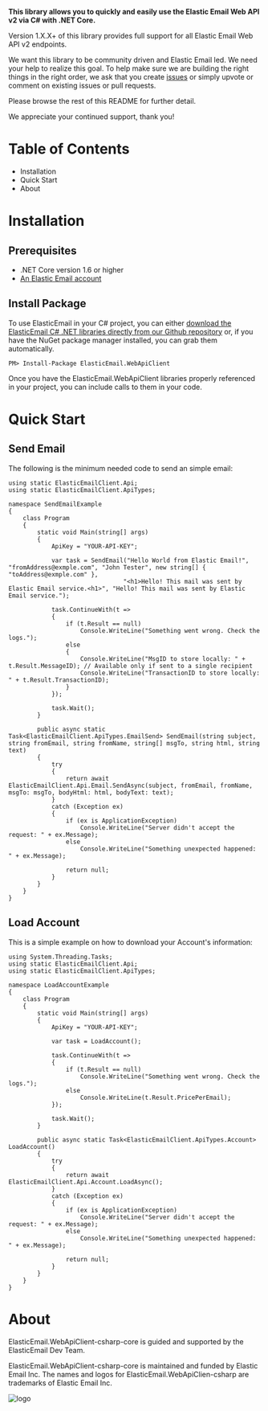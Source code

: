 **This library allows you to quickly and easily use the Elastic Email Web API v2 via C# with .NET Core.**

Version 1.X.X+ of this library provides full support for all Elastic Email Web API v2 endpoints.

We want this library to be community driven and Elastic Email led. We need your help to realize this goal. To help make sure we are building the right things in the right order, we ask that you create [issues](https://github.com/ElasticEmail/ElasticEmail.WebApiClient-csharp-core/issues) or simply upvote or comment on existing issues or pull requests.

Please browse the rest of this README for further detail.

We appreciate your continued support, thank you!

# Table of Contents #
* Installation
* Quick Start
* About

# Installation #
## Prerequisites ##
* .NET Core version 1.6 or higher
* [An Elastic Email account](https://elasticemail.com/account/)
## Install Package ##
To use ElasticEmail in your C# project, you can either [download the ElasticEmail C# .NET libraries directly from our Github repository](https://github.com/ElasticEmail/ElasticEmail.WebApiClient-csharp-core) or, if you have the NuGet package manager installed, you can grab them automatically.

```
PM> Install-Package ElasticEmail.WebApiClient
```

Once you have the ElasticEmail.WebApiClient libraries properly referenced in your project, you can include calls to them in your code. 

# Quick Start #
## Send Email ##
The following is the minimum needed code to send an simple email:

```
using static ElasticEmailClient.Api;
using static ElasticEmailClient.ApiTypes;

namespace SendEmailExample
{
    class Program
    {
        static void Main(string[] args)
        {
            ApiKey = "YOUR-API-KEY";

            var task = SendEmail("Hello World from Elastic Email!", "fromAddress@exmple.com", "John Tester", new string[] { "toAddress@exmple.com" },
                                "<h1>Hello! This mail was sent by Elastic Email service.<h1>", "Hello! This mail was sent by Elastic Email service.");

            task.ContinueWith(t =>
            {
                if (t.Result == null)
                    Console.WriteLine("Something went wrong. Check the logs.");
                else
                {
                    Console.WriteLine("MsgID to store locally: " + t.Result.MessageID); // Available only if sent to a single recipient
                    Console.WriteLine("TransactionID to store locally: " + t.Result.TransactionID);
                }
            });

            task.Wait();
        }

        public async static Task<ElasticEmailClient.ApiTypes.EmailSend> SendEmail(string subject, string fromEmail, string fromName, string[] msgTo, string html, string text)
        {
            try
            {
                return await ElasticEmailClient.Api.Email.SendAsync(subject, fromEmail, fromName, msgTo: msgTo, bodyHtml: html, bodyText: text);
            }
            catch (Exception ex)
            {
                if (ex is ApplicationException)
                    Console.WriteLine("Server didn't accept the request: " + ex.Message);
                else
                    Console.WriteLine("Something unexpected happened: " + ex.Message);

                return null;
            }
        }
    }
}
```
## Load Account ##
This is a simple example on how to download your Account's information:
```
using System.Threading.Tasks;
using static ElasticEmailClient.Api;
using static ElasticEmailClient.ApiTypes;

namespace LoadAccountExample
{
    class Program
    {
        static void Main(string[] args)
        {
            ApiKey = "YOUR-API-KEY";

            var task = LoadAccount();

            task.ContinueWith(t =>
            {
                if (t.Result == null)
                    Console.WriteLine("Something went wrong. Check the logs.");
                else
                    Console.WriteLine(t.Result.PricePerEmail);
            });

            task.Wait();
        }

        public async static Task<ElasticEmailClient.ApiTypes.Account> LoadAccount()
        {
            try
            {
                return await ElasticEmailClient.Api.Account.LoadAsync();
            }
            catch (Exception ex)
            {
                if (ex is ApplicationException)
                    Console.WriteLine("Server didn't accept the request: " + ex.Message);
                else
                    Console.WriteLine("Something unexpected happened: " + ex.Message);

                return null;
            }
        }
    }
}
```
# About #
ElasticEmail.WebApiClient-csharp-core is guided and supported by the ElasticEmail Dev Team.

ElasticEmail.WebApiClient-csharp-core is maintained and funded by Elastic Email Inc. The names and logos for ElasticEmail.WebApiClien-csharp are trademarks of Elastic Email Inc.

![logo](https://elasticemail.com/files/ee_200x200.png )